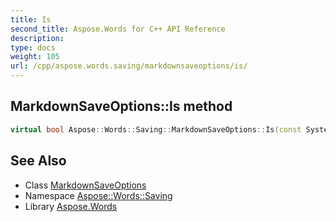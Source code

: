 ```yaml
---
title: Is
second_title: Aspose.Words for C++ API Reference
description: 
type: docs
weight: 105
url: /cpp/aspose.words.saving/markdownsaveoptions/is/
---
```

## MarkdownSaveOptions::Is method




```cpp
virtual bool Aspose::Words::Saving::MarkdownSaveOptions::Is(const System::TypeInfo &target) const override
```

## See Also

* Class [MarkdownSaveOptions](../)
* Namespace [Aspose::Words::Saving](../../)
* Library [Aspose.Words](../../../)
